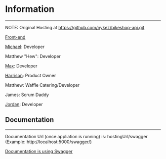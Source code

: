 # Information
***
NOTE: Original Hosting at https://github.com/nykez/bikeshop-api.git



[Front-end](https://github.com/nykez/bikeshop/)

[Michael](https://github.com/devMichaelREdwards): Developer

Matthew "Hew": Developer

[Max](https://github.com/heyPhillwhatsUp): Developer

[Harrison](https://github.com/FanOfWolves): Product Owner

Matthew: Waffle Catering/Developer

James: Scrum Daddy

[Jordan](https://github.com/nykez): Developer

## Documentation 
***

Documentation Url (once appliation is running) is: hostingUrl/swagger (Example: http://localhost:5000/swagger/)

[ Documentation is using Swagger ](https://docs.microsoft.com/en-us/aspnet/core/tutorials/getting-started-with-swashbuckle?view=aspnetcore-3.1&tabs=visual-studio)


